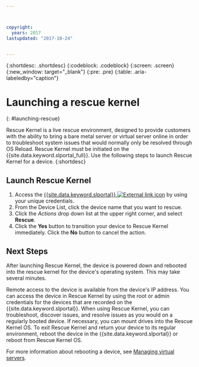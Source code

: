 ```yaml
---



copyright:
  years: 2017
lastupdated: "2017-10-24"


---
```


{:shortdesc: .shortdesc}
{:codeblock: .codeblock}
{:screen: .screen}
{:new_window: target="_blank"}
{:pre: .pre}
{:table: .aria-labeledby="caption"}


# Launching a rescue kernel 
{: #launching-rescue}

Rescue Kernel is a live rescue environment, designed to provide customers with the ability to bring a bare metal server or virtual server online in order to troubleshoot system issues that would normally only be resolved through OS Reload. Rescue Kernel must be initiated on the {{site.data.keyword.slportal_full}}. Use the following steps to launch Rescue Kernel for a device.
{:shortdesc}

## Launch Rescue Kernel

1. Access the [{{site.data.keyword.slportal}} ![External link icon](../icons/launch-glyph.svg "External link icon")](https://control.softlayer.com/) by using your unique credentials.
2. From the Device List, click the device name that you want to rescue.
3. Click the *Actions* drop down list at the upper right corner, and select **Rescue**.
4. Click the **Yes** button to transition your device to Rescue Kernel immediately. Click the **No** button to cancel the action.

## Next Steps
After launching Rescue Kernel, the device is powered down and rebooted into the rescue kernel for the device's operating system. This may take several minutes.

Remote access to the device is available from the device's IP address. You can access the device in Rescue Kernel by using the root or admin credentials for the devices that are recorded on the {{site.data.keyword.slportal}}. When using Rescue Kernel, you can troubleshoot, discover issues, and resolve issues as you would on a regularly booted device. If necessary, you can mount drives into the Rescue Kernel OS. To exit Rescue Kernel and return your device to its regular environment, reboot the device in the {{site.data.keyword.slportal}} or reboot from Rescue Kernel OS.

For more information about rebooting a device, see [Managing virtual servers](../vsi/vsi_managing.html).

